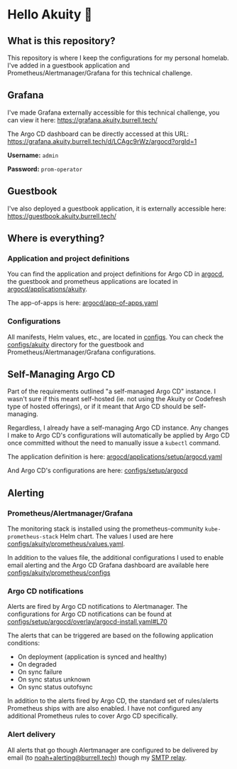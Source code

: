 # Hello Akuity 👋

## What is this repository?

This repository is where I keep the configurations for my personal homelab. I've added in a guestbook application and Prometheus/Alertmanager/Grafana for this technical challenge.

## Grafana

I've made Grafana externally accessible for this technical challenge, you can view it here: https://grafana.akuity.burrell.tech/

The Argo CD dashboard can be directly accessed at this URL: https://grafana.akuity.burrell.tech/d/LCAgc9rWz/argocd?orgId=1

**Username:** `admin`

**Password:** `prom-operator`

## Guestbook

I've also deployed a guestbook application, it is externally accessible here: https://guestbook.akuity.burrell.tech/

## Where is everything?

### Application and project definitions

You can find the application and project definitions for Argo CD in [argocd](argocd), the guestbook and prometheus applications are located in [argocd/applications/akuity](argocd/applications/akuity).

The app-of-apps is here: [argocd/app-of-apps.yaml](argocd/app-of-apps.yaml)

### Configurations

All manifests, Helm values, etc., are located in [configs](configs). You can check the [configs/akuity](configs/akuity) directory for the guestbook and Prometheus/Alertmanager/Grafana configurations.

## Self-Managing Argo CD

Part of the requirements outlined "a self-managed Argo CD" instance. I wasn't sure if this meant self-hosted (ie. not using the Akuity or Codefresh type of hosted offerings), or if it meant that Argo CD should be self-managing.

Regardless, I already have a self-managing Argo CD instance. Any changes I make to Argo CD's configurations will automatically be applied by Argo CD once committed without the need to manually issue a `kubectl` command.

The application definition is here: [argocd/applications/setup/argocd.yaml](argocd/applications/setup/argocd.yaml)

And Argo CD's configurations are here: [configs/setup/argocd](configs/setup/argocd)


## Alerting

### Prometheus/Alertmanager/Grafana

The monitoring stack is installed using the prometheus-community `kube-prometheus-stack` Helm chart. The values I used are here [configs/akuity/prometheus/values.yaml](configs/akuity/prometheus/values.yaml).

In addition to the values file, the additional configurations I used to enable email alerting and the Argo CD Grafana dashboard are available here [configs/akuity/prometheus/configs](configs/akuity/prometheus/configs)

### Argo CD notifications

Alerts are fired by Argo CD notifications to Alertmanager. The configurations for Argo CD notifications can be found at [configs/setup/argocd/overlay/argocd-install.yaml#L70](configs/setup/argocd/overlay/argocd-install.yaml#L70)

The alerts that can be triggered are based on the following application conditions:
- On deployment (application is synced and healthy)
- On degraded
- On sync failure
- On sync status unknown
- On sync status outofsync

In addition to the alerts fired by Argo CD, the standard set of rules/alerts Prometheus ships with are also enabled. I have not configured any additional Prometheus rules to cover Argo CD specifically.

### Alert delivery

All alerts that go though Alertmanager are configured to be delivered by email (to noah+alerting@burrell.tech) though my [SMTP relay](configs/internal/smtp).







<!-- # Self-Managing Kubernetes Homelab w/ ArgoCD

This repository serves as the immutable source of configurations for my personal homelab and is deployed using ArgoCD. The configurations contained in the repository self-manage ArgoCD as well as the applications. With various operators like external-dns, cert-manager, and metallb, this homelab pretty much manages itself. Once set up, there is zero intervention required to keep things running.

Applications are divided into ArgoCD projects by their respective types.

- `setup` - Required base components used to operate the cluster and deployments.
  - ArgoCD Application Definitions: `argocd/applications/setup`
  - Configurations: `configs/setup/`
- `external` - Externally facing applications.
  - ArgoCD Application Definitions: `argocd/applications/external`
  - Configurations: `configs/external/`
- `internal` - Internal-only applications.
  - ArgoCD Application Definitions: `argocd/applications/internal`
  - Configurations: `configs/internal/`

## Applications

![App Status](https://api.burrell.tech/api/badge?name=app-of-apps&revision=true) [`app-of-apps`](argocd/app-of-apps.yaml)

### Setup

- ![App Status](https://api.burrell.tech/api/badge?name=argocd&revision=true) [`argocd`](https://argoproj.github.io/cd/) - The GitOps operator responsible for managing the cluster
- ![App Status](https://api.burrell.tech/api/badge?name=cert-manager&revision=true) [`cert-manager`](https://cert-manager.io/) - Automatic SSL certificate generation, configured for Cloudflare
- ![App Status](https://api.burrell.tech/api/badge?name=external-dns&revision=true) [`external-dns`](https://github.com/kubernetes-sigs/external-dns) - Automatically create DNS entries, configured for Lets Encrypt
- ![App Status](https://api.burrell.tech/api/badge?name=k8s-gateway&revision=true) [`k8s-gateway`](https://github.com/ori-edge/k8s_gateway) - CoreDNS controller plugin
- ![App Status](https://api.burrell.tech/api/badge?name=metacontroller&revision=true) [`metacontroller`](https://metacontroller.github.io/metacontroller/intro.html) - For rapid prototyping an deployment of custom controllers
- ![App Status](https://api.burrell.tech/api/badge?name=metallb&revision=true) [`metallb`](https://metallb.universe.tf/) - A loadbalancer for non-cloud deployments
- ![App Status](https://api.burrell.tech/api/badge?name=metrics-server&revision=true) [`metrics-server`](https://github.com/kubernetes-sigs/metrics-server) - Reports resource usage when running `kubectl top`
- ![App Status](https://api.burrell.tech/api/badge?name=nfs-subdir-provisioner&revision=true) [`nfs-subdir-provisioner`](https://github.com/kubernetes-sigs/nfs-subdir-external-provisioner) - Automatically provisions subdirectories against an NFS share
- ![App Status](https://api.burrell.tech/api/badge?name=nginx-ingress&revision=true) [`nginx-ingress`](https://github.com/kubernetes/ingress-nginx) - The ingress controller for the cluster (Offical Kubernetes Ingress)
- ![App Status](https://api.burrell.tech/api/badge?name=sealed-secrets&revision=true) [`sealed-secrets`](https://github.com/bitnami-labs/sealed-secrets) - A controller for encrypting and decrypting secrets
- ![App Status](https://api.burrell.tech/api/badge?name=tnsr-controller&revision=true) [`tnsr-controller`](https://github.com/noahburrell0/tnsr-controller)- A homebrew controller that automatically adds firewall and NAT rules

### External

- ![App Status](https://api.burrell.tech/api/badge?name=chia-node&revision=true) [`chia-node`](https://github.com/Chia-Network/chia-docker) - A Chia node for the Chia cryptocurrency
- ![App Status](https://api.burrell.tech/api/badge?name=contact-api&revision=true) [`contact-api`](https://github.com/noahburrell0/contact-api) - A small API to submit form data from my website to an SMTP relay
- ![App Status](https://api.burrell.tech/api/badge?name=ghost&revision=true) [`ghost`](https://ghost.org/) - Blogging software
- ![App Status](https://api.burrell.tech/api/badge?name=main-site&revision=true) [`main-site`](https://github.com/noahburrell0/burrell-tech) - Combines the Bitnami Nginx and Error Pages charts to deploy my website
- ![App Status](https://api.burrell.tech/api/badge?name=minio&revision=true) [`minio`](https://min.io/) - An S3 compliant object storage system
- ![App Status](https://api.burrell.tech/api/badge?name=ombi&revision=true) [`ombi`](https://ombi.io/) - A multimedia request platform for Plex
- ![App Status](https://api.burrell.tech/api/badge?name=paperless&revision=true) [`paperless`](https://docs.paperless-ngx.com/) - A document management system
- ![App Status](https://api.burrell.tech/api/badge?name=plex&revision=true) [`plex`](https://www.plex.tv/) - A multimedia server
- ![App Status](https://api.burrell.tech/api/badge?name=seafile&revision=true) [`seafile`](https://www.seafile.com/) - Self-hosted cloud storage system

### Internal

- ![App Status](https://api.burrell.tech/api/badge?name=nzbget&revision=true) [`nzbget`](https://nzbget.net/) - A Usenet download platform
- ![App Status](https://api.burrell.tech/api/badge?name=radarr&revision=true) [`radarr`](https://radarr.video/) - Automatically search, download, and manage movies
- ![App Status](https://api.burrell.tech/api/badge?name=sonarr&revision=true) [`sonarr`](https://sonarr.tv/) - Automatically search, download, and manage television series
- ![App Status](https://api.burrell.tech/api/badge?name=smtp&revision=true) [`smtp`](https://github.com/djjudas21/smtp-relay) - A local SMTP relay to centralize a point in the cluster from which to send emails
- ![App Status](https://api.burrell.tech/api/badge?name=tdarr&revision=true) [`tdarr`](https://tdarr.io/) - An automatic multimedia transcoder
- ![App Status](https://api.burrell.tech/api/badge?name=unifi&revision=true) [`unifi`](https://www.ui.com/download/unifi/) - The Uniquiti Unifi controller for managing Ubiquiti network devices

## Bootstrapping

ArgoCD needs to be manually bootstrapped before it can self-manage. The only pre-requisite is a Kubernetes cluster with a CNI installed. All other required components will be install after bootstrapping.

```
kubectl apply -k configs/setup/argocd/
kubectl apply -f argocd/app-of-apps.yaml -n argocd
```

The above commands will deploy ArgoCD and the `app-of-apps` application which will be used to discover and deploy all other applications out of this repository. From this point forward, ArgoCD will also self-manage. Any updates to `configs/setup/argocd/` will be automatically discovered and applied.

## Secrets

All secrets are encrypted and stored in this repository using [sealed-secrets](https://github.com/bitnami-labs/sealed-secrets) by Bitnami. Only I hold the decryption keys for the secrets in this repository. If you are using this repository as the basis for you own homelab or Kubernetes cluster, be aware that none of the sealed secrets here will unseal for you. You will need seal your own secrets and replace mine. As a result, if you try to deploy the applications contained in this repository using my configurations, the application will most likely be broken.

---

# Hire Me!

Need help getting started with Kubernetes (or DevOps, or GitOps), or have a project you need an extra set of hands with? I'm available for freelance and consulting work! I'm a CKA certified Kubernetes (and Linux) administrator and DevOps engineer during the day in the financial services industry, and I also do a lot of the same sort of stuff in my spare time for fun.

Email me directly at [noah@burrell.tech](mailto:noah@burrell.tech), or visit my website at [burrell.tech](https://burrell.tech). -->
